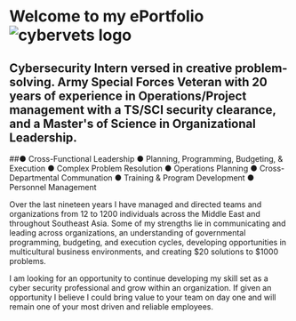 # Welcome to my ePortfolio![cybervets logo](https://user-images.githubusercontent.com/106774935/172187739-d948ba49-4719-43e6-9ee8-510cb4e3c745.jpg)

## Cybersecurity Intern versed in creative problem-solving. Army Special Forces Veteran with 20 years of experience in Operations/Project management with a TS/SCI security clearance, and a Master's of Science in Organizational Leadership.                                                                                             
##● Cross-Functional Leadership ● Planning, Programming, Budgeting, & Execution ● Complex Problem Resolution                                                               ● Operations Planning ● Cross-Departmental Communation ● Training & Program Development ● Personnel Management

Over the last nineteen years I have managed and directed teams and organizations from 12 to 1200 individuals across the Middle East and throughout Southeast Asia. Some of my strengths lie in communicating and leading across organizations, an understanding of governmental programming, budgeting, and execution cycles, developing opportunities in multicultural business environments, and creating $20 solutions to $1000 problems. 

I am looking for an opportunity to continue developing my skill set as a cyber security professional and grow within an organization. If given an opportunity I believe I could bring value to your team on day one and will remain one of your most driven and reliable employees.
